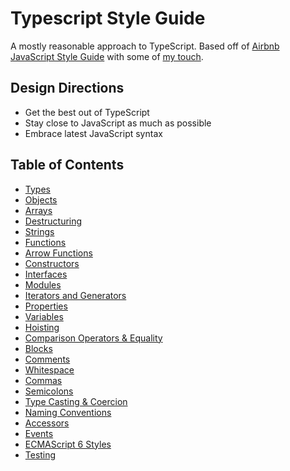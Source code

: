 # Typescript Style Guide

A mostly reasonable approach to TypeScript. Based off of [Airbnb JavaScript Style Guide](https://github.com/airbnb/javascript) with some of [my touch](https://github.com/unional/javascript).

## Design Directions
* Get the best out of TypeScript
* Stay close to JavaScript as much as possible
* Embrace latest JavaScript syntax

## Table of Contents
* [Types](book/types.md)
* [Objects](book/objects.md)
* [Arrays](book/arrays.md)
* [Destructuring](book/destructuring.md)
* [Strings](book/strings.md)
* [Functions](book/functions.md)
* [Arrow Functions](book/arrow-functions.md)
* [Constructors](book/constructors.md)
* [Interfaces](book/interfaces.md)
* [Modules](book/modules.md)
* [Iterators and Generators](book/iterators-and-generators.md)
* [Properties](book/properties.md)
* [Variables](book/variables.md)
* [Hoisting](book/hoisting.md)
* [Comparison Operators & Equality](book/comparison-operators-and-equality.md)
* [Blocks](book/blocks.md)
* [Comments](book/comments.md)
* [Whitespace](book/whitespace.md)
* [Commas](book/commas.md)
* [Semicolons](book/semicolons.md)
* [Type Casting & Coercion](book/type-casting-and-coercion.md)
* [Naming Conventions](book/naming-conventions.md)
* [Accessors](book/accessors.md)
* [Events](book/events.md)
* [ECMAScript 6 Styles](book/es2015.md)
* [Testing](book/testing.md)
